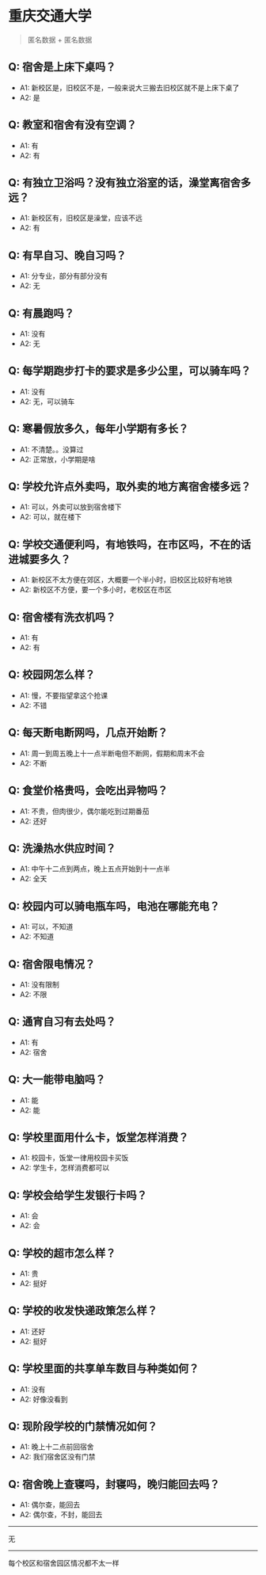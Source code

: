 # 重庆交通大学
> 匿名数据 + 匿名数据
## Q: 宿舍是上床下桌吗？
- A1: 新校区是，旧校区不是，一般来说大三搬去旧校区就不是上床下桌了
- A2: 是
## Q: 教室和宿舍有没有空调？
- A1: 有
- A2: 有
## Q: 有独立卫浴吗？没有独立浴室的话，澡堂离宿舍多远？
- A1: 新校区有，旧校区是澡堂，应该不远
- A2: 有
## Q: 有早自习、晚自习吗？
- A1: 分专业，部分有部分没有
- A2: 无
## Q: 有晨跑吗？
- A1: 没有
- A2: 无
## Q: 每学期跑步打卡的要求是多少公里，可以骑车吗？
- A1: 没有
- A2: 无，可以骑车
## Q: 寒暑假放多久，每年小学期有多长？
- A1: 不清楚。。没算过
- A2: 正常放，小学期是啥
## Q: 学校允许点外卖吗，取外卖的地方离宿舍楼多远？
- A1: 可以，外卖可以放到宿舍楼下
- A2: 可以，就在楼下
## Q: 学校交通便利吗，有地铁吗，在市区吗，不在的话进城要多久？
- A1: 新校区不太方便在郊区，大概要一个半小时，旧校区比较好有地铁
- A2: 新校区不方便，要一个多小时，老校区在市区
## Q: 宿舍楼有洗衣机吗？
- A1: 有
- A2: 有
## Q: 校园网怎么样？
- A1: 慢，不要指望拿这个抢课
- A2: 不错
## Q: 每天断电断网吗，几点开始断？
- A1: 周一到周五晚上十一点半断电但不断网，假期和周末不会
- A2: 不断
## Q: 食堂价格贵吗，会吃出异物吗？
- A1: 不贵，但肉很少，偶尔能吃到过期番茄
- A2: 还好
## Q: 洗澡热水供应时间？
- A1: 中午十二点到两点，晚上五点开始到十一点半
- A2: 全天
## Q: 校园内可以骑电瓶车吗，电池在哪能充电？
- A1: 可以，不知道
- A2: 不知道
## Q: 宿舍限电情况？
- A1: 没有限制
- A2: 不限
## Q: 通宵自习有去处吗？
- A1: 有
- A2: 宿舍
## Q: 大一能带电脑吗？
- A1: 能
- A2: 能
## Q: 学校里面用什么卡，饭堂怎样消费？
- A1: 校园卡，饭堂一律用校园卡买饭
- A2: 学生卡，怎样消费都可以
## Q: 学校会给学生发银行卡吗？
- A1: 会
- A2: 会
## Q: 学校的超市怎么样？
- A1: 贵
- A2: 挺好
## Q: 学校的收发快递政策怎么样？
- A1: 还好
- A2: 挺好
## Q: 学校里面的共享单车数目与种类如何？
- A1: 没有
- A2: 好像没看到
## Q: 现阶段学校的门禁情况如何？
- A1: 晚上十二点前回宿舍
- A2: 我们宿舍区没有门禁
## Q: 宿舍晚上查寝吗，封寝吗，晚归能回去吗？
- A1: 偶尔查，能回去
- A2: 偶尔查，不封，能回去
***
无
***
每个校区和宿舍园区情况都不太一样